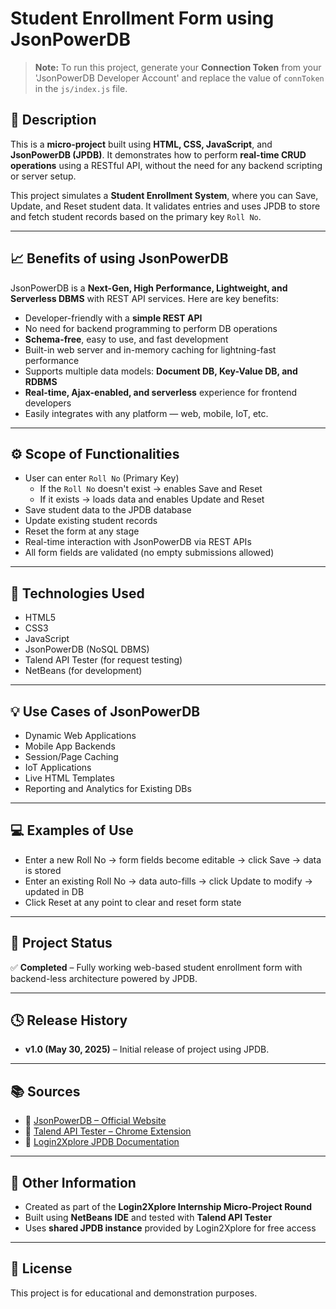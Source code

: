 # Student Enrollment Form using JsonPowerDB

> **Note:** To run this project, generate your **Connection Token** from your 'JsonPowerDB Developer Account' and replace the value of `connToken` in the `js/index.js` file.

## 📌 Description
This is a **micro-project** built using **HTML, CSS, JavaScript**, and **JsonPowerDB (JPDB)**. It demonstrates how to perform **real-time CRUD operations** using a RESTful API, without the need for any backend scripting or server setup.

This project simulates a **Student Enrollment System**, where you can Save, Update, and Reset student data. It validates entries and uses JPDB to store and fetch student records based on the primary key `Roll No`.

---

## 📈 Benefits of using JsonPowerDB

JsonPowerDB is a **Next-Gen, High Performance, Lightweight, and Serverless DBMS** with REST API services. Here are key benefits:

- Developer-friendly with a **simple REST API**
- No need for backend programming to perform DB operations
- **Schema-free**, easy to use, and fast development
- Built-in web server and in-memory caching for lightning-fast performance
- Supports multiple data models: **Document DB, Key-Value DB, and RDBMS**
- **Real-time, Ajax-enabled, and serverless** experience for frontend developers
- Easily integrates with any platform — web, mobile, IoT, etc.

---

## ⚙️ Scope of Functionalities

- User can enter `Roll No` (Primary Key)
  - If the `Roll No` doesn't exist → enables Save and Reset
  - If it exists → loads data and enables Update and Reset
- Save student data to the JPDB database
- Update existing student records
- Reset the form at any stage
- Real-time interaction with JsonPowerDB via REST APIs
- All form fields are validated (no empty submissions allowed)

---

## 🚀 Technologies Used

- HTML5  
- CSS3  
- JavaScript  
- JsonPowerDB (NoSQL DBMS)  
- Talend API Tester (for request testing)  
- NetBeans (for development)  

---

## 💡 Use Cases of JsonPowerDB

- Dynamic Web Applications  
- Mobile App Backends  
- Session/Page Caching  
- IoT Applications  
- Live HTML Templates  
- Reporting and Analytics for Existing DBs  

---

## 💻 Examples of Use

- Enter a new Roll No → form fields become editable → click Save → data is stored  
- Enter an existing Roll No → data auto-fills → click Update to modify → updated in DB  
- Click Reset at any point to clear and reset form state  

---

## 📌 Project Status
✅ **Completed** – Fully working web-based student enrollment form with backend-less architecture powered by JPDB.

---

## 🕓 Release History

- **v1.0 (May 30, 2025)** – Initial release of project using JPDB.

---

## 📚 Sources

- 🔗 [JsonPowerDB – Official Website](https://login2explore.com/jpdb/index.html)  
- 🔗 [Talend API Tester – Chrome Extension](https://chrome.google.com/webstore/detail/talend-api-tester)  
- 🔗 [Login2Xplore JPDB Documentation](https://login2explore.com)  

---

## 📎 Other Information

- Created as part of the **Login2Xplore Internship Micro-Project Round**
- Built using **NetBeans IDE** and tested with **Talend API Tester**
- Uses **shared JPDB instance** provided by Login2Xplore for free access

---

## 📝 License
This project is for educational and demonstration purposes.
